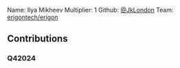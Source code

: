 Name: Ilya Mikheev
Multiplier: 1
Github: [@JkLondon](https://github.com/JkLondon)
Team: [erigontech/erigon](https://github.com/erigontech/erigon/pulls?q=author%3AJkLondon)

## Contributions
### Q42024
